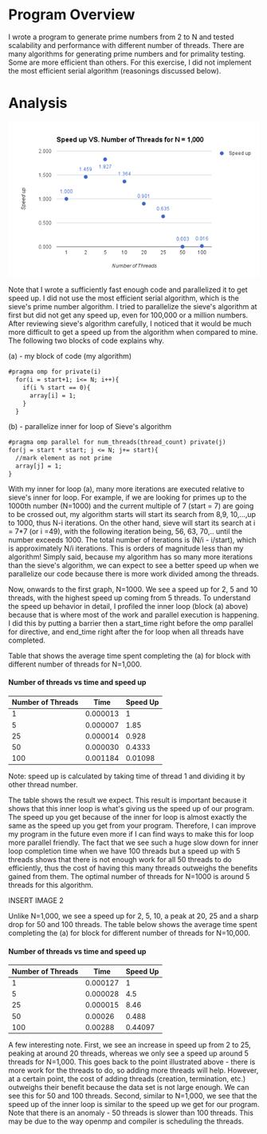 # Program Overview

I wrote a program to generate prime numbers from 2 to N and tested scalability and performance with different number of threads. There are many algorithms for generating prime numbers and for primality testing. Some are more efficient than others. For this exercise, I did not implement the most efficient serial algorithm (reasonings discussed below).

# Analysis

![omp1](omp1.png)

Note that I wrote a sufficiently fast enough code and parallelized it to get speed up. I did not use the most efficient serial algorithm, which is the sieve's prime number algorithm. I tried to parallelize the sieve's algorithm at first but did not get any speed up, even for 100,000 or a million numbers. After reviewing sieve's algorithm carefully, I noticed that it would be much more difficult to get a speed up from the algorithm when compared to mine. The following two blocks of code explains why.

(a) - my block of code (my algorithm)
```
#pragma omp for private(i)
  for(i = start+1; i<= N; i++){
    if(i % start == 0){
      array[i] = 1;
    }
  }
```

(b) - parallelize inner for loop of Sieve's algorithm
```
#pragma omp parallel for num_threads(thread_count) private(j)
for(j = start * start; j <= N; j+= start){
  //mark element as not prime
  array[j] = 1;
}
```
With my inner for loop (a), many more iterations are executed relative to sieve's inner for loop. For example, if we are looking for primes up to the 1000th number (N=1000) and the current multiple of 7 (start = 7) are going to be crossed out, my algorithm starts will start its search from 8,9, 10,...,up to 1000, thus N-i iterations. On the other hand, sieve will start its search at i = 7*7 (or i =49), with the following iteration being, 56, 63, 70,.. until the number exceeds 1000. The total number of iterations is (N/i - i/start), which is approximately N/i iterations. This is orders of magnitude less than my algorithm! Simply said, because my algorithm has so many more iterations than the sieve's algorithm, we can expect to see a better speed up when we parallelize our code because there is more work divided among the threads.

Now, onwards to the first graph, N=1000. We see a speed up for 2, 5 and 10 threads, with the highest speed up coming from 5 threads. To understand the speed up behavior in detail, I profiled the inner loop (block (a) above) because that is where most of the work and parallel execution is happening. I did this by putting a barrier then a start_time right before the omp parallel for directive, and end_time right after the for loop when all threads have completed.

Table that shows the average time spent completing the (a) for block with different number of threads for N=1,000.

#### Number of threads vs time and speed up
| Number of Threads | Time | Speed Up  |
| ------------- | ------------- | ------------- |
|  1  | 0.000013 | 1 |
|    5  | 0.000007 | 1.85|
| 25 | 	0.000014 | 0.928 |
| 50| 0.000030 | 	0.4333 | 	
| 100| 0.001184 | 0.01098 | 	

Note: speed up is calculated by taking time of thread 1 and dividing it by other thread number.

The table shows the result we expect. This result is important because it shows that this inner loop is what's giving us the speed up of our program. The speed up you get because of the inner for loop is almost exactly the same as the speed up you get from your program. Therefore, I can improve my program in the future even more if I can find ways to make this for loop more parallel friendly. The fact that we see such a huge slow down for inner loop completion time when we have 100 threads but a speed up with 5 threads shows that there is not enough work for all 50 threads to do efficiently, thus the cost of having this many threads outweighs the benefits gained from them. The optimal number of threads for N=1000 is around 5 threads for this algorithm.

INSERT IMAGE 2

Unlike N=1,000, we see a speed up for 2, 5, 10, a peak at 20, 25 and a sharp drop for 50 and 100 threads. The table below shows the average time spent completing the (a) for block for different number of threads for N=10,000.

#### Number of threads vs time and speed up
| Number of Threads | Time | Speed Up  |
| ------------- | ------------- | ------------- |
|  1  | 0.000127 | 1 |
|    5  | 0.000028 | 4.5 |
| 25 | 0.000015 | 8.46 |
| 50| 0.00026 | 	0.488 | 	
| 100| 0.00288 | 0.44097 | 	

A few interesting note. First, we see an increase in speed up from 2 to 25, peaking at around 20 threads, whereas we only see a speed up around 5 threads for N=1,000. This goes back to the point illustrated above - there is more work for the threads to do, so adding more threads will help. However, at a certain point, the cost of adding threads (creation, termination, etc.) outweighs their benefit because the data set is not large enough. We can see this for 50 and 100 threads. Second, similar to N=1,000, we see that the speed up of the inner loop is similar to the speed up we get for our program. Note that there is an anomaly - 50 threads is slower than 100 threads. This may be due to the way openmp and compiler is scheduling the threads.
